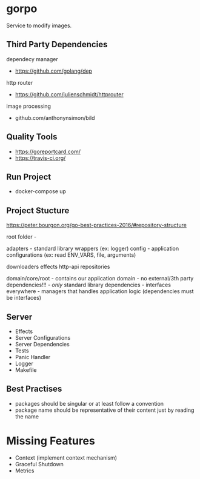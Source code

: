 # gorpo
Service to modify images.

## Third Party Dependencies
dependecy manager

- https://github.com/golang/dep

http router

- https://github.com/julienschmidt/httprouter

image processing

- github.com/anthonynsimon/bild


## Quality Tools

- https://goreportcard.com/
- https://travis-ci.org/

## Run Project

- docker-compose up

## Project Stucture

https://peter.bourgon.org/go-best-practices-2016/#repository-structure

root folder - 

adapters - standard library wrappers (ex: logger)
config - application configurations (ex: read ENV_VARS, file, arguments)


downloaders
effects
http-api
repositories

domain/core/root - contains our application domain
    - no external/3th party dependencies!!! 
    - *only* standard library dependencies
    - interfaces everywhere
    - managers that handles application logic (dependencies must be interfaces)



## Server
- Effects
- Server Configurations
- Server Dependencies
- Tests
- Panic Handler
- Logger
- Makefile

## Best Practises

- packages should be singular or at least follow a convention
- package name should be representative of their content just by reading the name


# Missing Features

* Context (implement context mechanism)
* Graceful Shutdown
* Metrics
